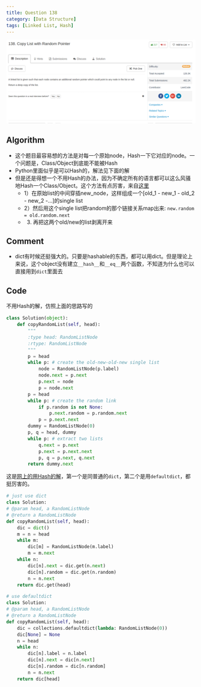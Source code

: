 ```yaml
---
title: Question 138
category: [Data Structure]
tags: [Linked List, Hash]
---
```


![Description](../Assets/Figure/question138.png)

## Algorithm

- 这个题目最容易想的方法是对每一个原始node，Hash一下它对应的node。一个问题是，Class/Object到底能不能被Hash
- Python里面似乎是可以Hash的，解法见下面的解
- 但是还是得想一个不用Hash的办法，因为不确定所有的语言都可以这么风骚地Hash一个Class/Object。这个方法有点厉害，来自[这里](https://discuss.leetcode.com/topic/7594/a-solution-with-constant-space-complexity-o-1-and-linear-time-complexity-o-n/2)
  - 1）在原始list的中间穿插new_node，这样组成一个[old_1 - new_1 - old_2 - new_2 -...]的single list
  - 2）然后用这个single list把random的那个链接关系map出来: `new.random = old.random.next`
  - 3) 再把这两个old/new的list剥离开来

## Comment

- dict有时候还挺强大的。只要是hashable的东西，都可以用dict。但是理论上来说，这个object没有建立`__hash__`和`__eq__`两个函数，不知道为什么也可以直接用到`dict`里面去

## Code

不用Hash的解，仿照上面的思路写的

```python
class Solution(object):
    def copyRandomList(self, head):
        """
        :type head: RandomListNode
        :rtype: RandomListNode
        """
        p = head
        while p: # create the old-new-old-new single list
            node = RandomListNode(p.label)
            node.next = p.next
            p.next = node
            p = node.next
        p = head
        while p: # create the random link
            if p.random is not None:
                p.next.random = p.random.next
            p = p.next.next
        dummy = RandomListNode(0)
        p, q = head, dummy
        while p: # extract two lists
            q.next = p.next
            p.next = p.next.next
            p, q = p.next, q.next
        return dummy.next
```

这是[网上的用Hash的解](https://discuss.leetcode.com/topic/9557/clear-and-short-python-o-2n-and-o-n-solution)，第一个是同普通的`dict`，第二个是用`defaultdict`，都挺厉害的。

```python
# just use dict
class Solution:
# @param head, a RandomListNode
# @return a RandomListNode
def copyRandomList(self, head):
    dic = dict()
    m = n = head
    while m:
        dic[m] = RandomListNode(m.label)
        m = m.next
    while n:
        dic[n].next = dic.get(n.next)
        dic[n].random = dic.get(n.random)
        n = n.next
    return dic.get(head)
```

```python
# use defaultdict
class Solution:
# @param head, a RandomListNode
# @return a RandomListNode
def copyRandomList(self, head):
    dic = collections.defaultdict(lambda: RandomListNode(0))
    dic[None] = None
    n = head
    while n:
        dic[n].label = n.label
        dic[n].next = dic[n.next]
        dic[n].random = dic[n.random]
        n = n.next
    return dic[head]
```
